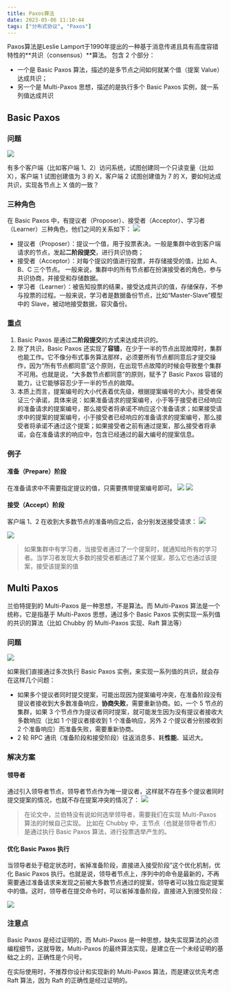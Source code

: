 ```yaml
---
title: Paxos算法
date: 2023-05-06 11:10:44
tags: ["分布式协议", "Paxos"]
---
```

Paxos算法是Leslie Lamport于1990年提出的一种基于消息传递且具有高度容错特性的**共识（consensus）**算法。
包含 2 个部分：
* 一个是 Basic Paxos 算法，描述的是多节点之间如何就某个值（提案 Value）达成共识；
* 另一个是 Multi-Paxos 思想，描述的是执行多个 Basic Paxos 实例，就一系列值达成共识

## Basic Paxos
### 问题
<img src="https://longerwu-1252728875.cos.ap-guangzhou.myqcloud.com/blogs/e3753a4a-9f88-4a7e-9d02-7cb66bf6a10c.jpg" />

有多个客户端（比如客户端 1、2）访问系统，试图创建同一个只读变量（比如 X），客户端 1 试图创建值为 3 的 X，客户端 2 试图创建值为 7 的 X，要如何达成共识，实现各节点上 X 值的一致？

<!-- more -->
### 三种角色
在 Basic Paxos 中，有提议者（Proposer）、接受者（Acceptor）、学习者（Learner）三种角色，他们之间的关系如下：
<img src="https://longerwu-1252728875.cos.ap-guangzhou.myqcloud.com/blogs/3a1f1d35-9e42-4d03-9ca4-a8ded0b752a6.jpg" />


* 提议者（Proposer）：提议一个值，用于投票表决。一般是集群中收到客户端请求的节点，发起**二阶段提交**，进行共识协商；
* 接受者（Acceptor）：对每个提议的值进行投票，并存储接受的值，比如 A、B、C 三个节点。 一般来说，集群中的所有节点都在扮演接受者的角色，参与共识协商，并接受和存储数据。
* 学习者（Learner）：被告知投票的结果，接受达成共识的值，存储保存，不参与投票的过程。一般来说，学习者是数据备份节点，比如“Master-Slave”模型中的 Slave，被动地接受数据，容灾备份。

### 重点
1. Basic Paxos 是通过**二阶段提交**的方式来达成共识的。
2. 除了共识，Basic Paxos 还实现了**容错**，在少于一半的节点出现故障时，集群也能工作。它不像分布式事务算法那样，必须要所有节点都同意后才提交操作，因为“所有节点都同意”这个原则，在出现节点故障的时候会导致整个集群不可用。也就是说，“大多数节点都同意”的原则，赋予了 Basic Paxos 容错的能力，让它能够容忍少于一半的节点的故障。
3. 本质上而言，提案编号的大小代表着优先级，根据提案编号的大小，接受者保证三个承诺，具体来说：如果准备请求的提案编号，小于等于接受者已经响应的准备请求的提案编号，那么接受者将承诺不响应这个准备请求；如果接受请求中的提案的提案编号，小于接受者已经响应的准备请求的提案编号，那么接受者将承诺不通过这个提案；如果接受者之前有通过提案，那么接受者将承诺，会在准备请求的响应中，包含已经通过的最大编号的提案信息。

### 例子
#### 准备（Prepare）阶段
在准备请求中不需要指定提议的值，只需要携带提案编号即可。
<img src="https://longerwu-1252728875.cos.ap-guangzhou.myqcloud.com/blogs/d5835844-a9e8-42d3-a473-916c77eda179.jpg" />
<img src="https://longerwu-1252728875.cos.ap-guangzhou.myqcloud.com/blogs/14f8c3b2-92c2-411e-aade-5c9400a30964.jpg" />
#### 接受（Accept）阶段
客户端 1、2 在收到大多数节点的准备响应之后，会分别发送接受请求：
<img src="https://longerwu-1252728875.cos.ap-guangzhou.myqcloud.com/blogs/b28ad373-fc7e-4e46-93f7-431b3936caee.jpg" />

<img src="https://longerwu-1252728875.cos.ap-guangzhou.myqcloud.com/blogs/fd39aa35-48cc-4a80-a8b4-8d3747985200.jpg" />

> 如果集群中有学习者，当接受者通过了一个提案时，就通知给所有的学习者。当学习者发现大多数的接受者都通过了某个提案，那么它也通过该提案，接受该提案的值

## Multi Paxos
兰伯特提到的 Multi-Paxos 是一种思想，不是算法。而 Multi-Paxos 算法是一个统称，它是指基于 Multi-Paxos 思想，通过多个 Basic Paxos 实例实现一系列值的共识的算法（比如 Chubby 的 Multi-Paxos 实现、Raft 算法等）

### 问题
<img src="https://longerwu-1252728875.cos.ap-guangzhou.myqcloud.com/blogs/45fa7666-1a73-4f21-a739-bccc41348353.jpg" />

如果我们直接通过多次执行 Basic Paxos 实例，来实现一系列值的共识，就会存在这样几个问题：
* 如果多个提议者同时提交提案，可能出现因为提案编号冲突，在准备阶段没有提议者接收到大多数准备响应，**协商失败**，需要重新协商。如，一个 5 节点的集群，如果 3 个节点作为提议者同时提案，就可能发生因为没有提议者接收大多数响应（比如 1 个提议者接收到 1 个准备响应，另外 2 个提议者分别接收到 2 个准备响应）而准备失败，需要重新协商。
* 2 轮 RPC 通讯（准备阶段和接受阶段）往返消息多、耗**性能**、延迟大。

### 解决方案
#### 领导者
通过引入领导者节点，领导者节点作为唯一提议者，这样就不存在多个提议者同时提交提案的情况，也就不存在提案冲突的情况了：
<img src="https://longerwu-1252728875.cos.ap-guangzhou.myqcloud.com/blogs/36c8cb5a-2eaa-42b4-9fba-6bd99b5c452f.jpg" />

> 在论文中，兰伯特没有说如何选举领导者，需要我们在实现 Multi-Paxos 算法的时候自己实现。 比如在 Chubby 中，主节点（也就是领导者节点）是通过执行 Basic Paxos 算法，进行投票选举产生的。

#### 优化 Basic Paxos 执行
当领导者处于稳定状态时，省掉准备阶段，直接进入接受阶段”这个优化机制，优化 Basic Paxos 执行。也就是说，领导者节点上，序列中的命令是最新的，不再需要通过准备请求来发现之前被大多数节点通过的提案，领导者可以独立指定提案中的值。这时，领导者在提交命令时，可以省掉准备阶段，直接进入到接受阶段：

<img src="https://longerwu-1252728875.cos.ap-guangzhou.myqcloud.com/blogs/fe28d489-62ef-483c-b40c-3bd2af98dcca.jpg" />

### 注意点
Basic Paxos 是经过证明的，而 Multi-Paxos 是一种思想，缺失实现算法的必须编程细节，这就导致，Multi-Paxos 的最终算法实现，是建立在一个未经证明的基础之上的，正确性是个问号。

在实际使用时，不推荐你设计和实现新的 Multi-Paxos 算法，而是建议优先考虑 Raft 算法，因为 Raft 的正确性是经过证明的。